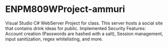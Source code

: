 # ENPM809WProject-ammuri
Visual Studio C# WebServer Project for class. This server hosts a social site that contains drink ideas for public. Implemented Security Features: Account creation (Passwords are hashed with a salt), Session management, input sanitization, regex whitelisting, and more.

